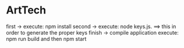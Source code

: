 # ArtTech

first -> execute: npm install
second -> execute: node keys.js. ==> this in order to generate the proper keys
finish -> compile application execute: npm run build and then npm start
